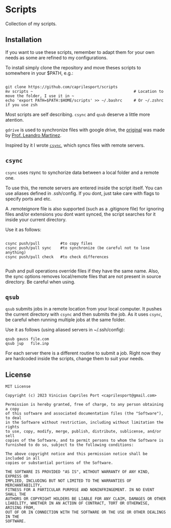 # Scripts

Collection of my scripts.

## Installation

If you want to use these scripts, remember to adapt them for your own needs as some are refined to my configurations. 

To install simply clone the repository and move theses scripts to somewhere in your $PATH, e.g.:

```console

git clone https://github.com/caprilesport/scripts 
mv scripts ~                                            # Location to move the folder, I use it in ~
echo 'export PATH=$PATH:$HOME/scripts' >> ~/.bashrc     # Or ~/.zshrc if you use zsh

```

Most scripts are self describing. `csync` and `qsub` deserve a little more atention.

`gdrive` is used to synchronize files with google drive, the [original](https://github.com/lmiq/tips/blob/master/GoogleDrive/gdrive) was made by [Prof. Leandro Martinez](https://github.com/lmiq).

Inspired by it I wrote [`csync`](./cluster/csync), which syncs files with remote servers. 

## `csync`

`csync` uses rsync to synchorize data between a local folder and a remote one. 

To use this, the remote servers are entered inside the script itself. You can use aliases defined in .ssh/config.
If you dont, just take care with flags to specify ports and etc.

A .remoteignore file is also supported (such as a .gitignore file) for ignoring files and/or extensions you dont want synced, the script
searches for it inside your current directory.

Use it as follows:

```console
  
csync push/pull         #to copy files
csync push/pull sync    #to synchronize (be careful not to lose anything)
csync push/pull check   #to check differences
    
```

Push and pull operations override files if they have the same name. Also, the sync options removes local/remote files that are not present in source directory. Be careful when using.

## `qsub`

`qsub` submits jobs in a remote location from your local computer. 
It pushes the current directory with `csync` and then submits the job. As it uses `csync`, be careful when running multiple jobs at the same folder.  

Use it as follows (using aliased servers in ~/.ssh/config):

```console
qsub gauss file.com
qsub jup   file.inp
```

For each server there is a different routine to submit a job. Right now they are hardcoded inside the scripts, change 
them to suit your needs.

## License

```
MIT License

Copyright (c) 2023 Vinicius Capriles Port <caprilesport@gmail.com>

Permission is hereby granted, free of charge, to any person obtaining a copy
of this software and associated documentation files (the "Software"), to deal
in the Software without restriction, including without limitation the rights
to use, copy, modify, merge, publish, distribute, sublicense, and/or sell
copies of the Software, and to permit persons to whom the Software is
furnished to do so, subject to the following conditions:

The above copyright notice and this permission notice shall be included in all
copies or substantial portions of the Software.

THE SOFTWARE IS PROVIDED "AS IS", WITHOUT WARRANTY OF ANY KIND, EXPRESS OR
IMPLIED, INCLUDING BUT NOT LIMITED TO THE WARRANTIES OF MERCHANTABILITY,
FITNESS FOR A PARTICULAR PURPOSE AND NONINFRINGEMENT. IN NO EVENT SHALL THE
AUTHORS OR COPYRIGHT HOLDERS BE LIABLE FOR ANY CLAIM, DAMAGES OR OTHER
LIABILITY, WHETHER IN AN ACTION OF CONTRACT, TORT OR OTHERWISE, ARISING FROM,
OUT OF OR IN CONNECTION WITH THE SOFTWARE OR THE USE OR OTHER DEALINGS IN THE
SOFTWARE.
```

